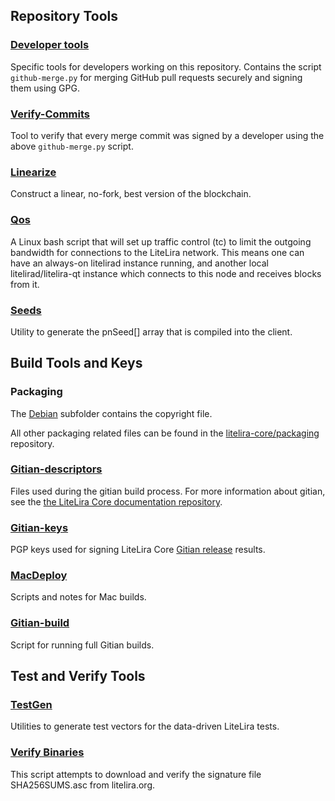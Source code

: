 Repository Tools
---------------------

### [Developer tools](/contrib/devtools) ###
Specific tools for developers working on this repository.
Contains the script `github-merge.py` for merging GitHub pull requests securely and signing them using GPG.

### [Verify-Commits](/contrib/verify-commits) ###
Tool to verify that every merge commit was signed by a developer using the above `github-merge.py` script.

### [Linearize](/contrib/linearize) ###
Construct a linear, no-fork, best version of the blockchain.

### [Qos](/contrib/qos) ###

A Linux bash script that will set up traffic control (tc) to limit the outgoing bandwidth for connections to the LiteLira network. This means one can have an always-on litelirad instance running, and another local litelirad/litelira-qt instance which connects to this node and receives blocks from it.

### [Seeds](/contrib/seeds) ###
Utility to generate the pnSeed[] array that is compiled into the client.

Build Tools and Keys
---------------------

### Packaging ###
The [Debian](/contrib/debian) subfolder contains the copyright file.

All other packaging related files can be found in the [litelira-core/packaging](https://github.com/litelira-core/packaging) repository.

### [Gitian-descriptors](/contrib/gitian-descriptors) ###
Files used during the gitian build process. For more information about gitian, see the [the LiteLira Core documentation repository](https://github.com/litelira-core/docs).

### [Gitian-keys](/contrib/gitian-keys)
PGP keys used for signing LiteLira Core [Gitian release](/doc/release-process.md) results.

### [MacDeploy](/contrib/macdeploy) ###
Scripts and notes for Mac builds. 

### [Gitian-build](/contrib/gitian-build.py) ###
Script for running full Gitian builds.

Test and Verify Tools 
---------------------

### [TestGen](/contrib/testgen) ###
Utilities to generate test vectors for the data-driven LiteLira tests.

### [Verify Binaries](/contrib/verifybinaries) ###
This script attempts to download and verify the signature file SHA256SUMS.asc from litelira.org.
